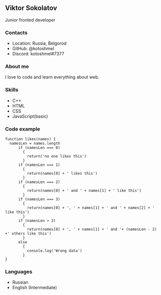 ﻿## Viktor Sokolatov

Junior fronted developer

### Contacts
* Location: Russia, Belgorod
* GitHub: @kotoshmel
* Discord: kotoshmel#7377

### About me

I love to code and learn everything about web.

### Skills

* C++
* HTML
* CSS
* JavaScript(basic)

### Code example

```
function likes(names) {
  namesLen = names.length
      if (namesLen === 0)
        {
          return('no one likes this')
        }
      if (namesLen === 1)
        {
          return(names[0] + ' likes this')
        }
      if (namesLen === 2)
        {
          return(names[0] + ' and ' + names[1] + ' like this')
        }
      if (namesLen === 3)
        {
          return(names[0] + ', ' + names[1] + ' and ' + names[2] + ' like this')
        }
      if (namesLen > 3)
        {
          return(names[0] + ', ' + names[1] + ' and '+ (namesLen - 2) +' others like this')
        }
      else 
        {
	      console.log('Wrong data')
        }
}
```

### Languages
* Russian
* English (Intermediate)
